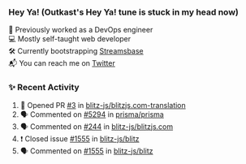 ### Hey Ya! (Outkast's Hey Ya! tune is stuck in my head now)

💼 Previously worked as a DevOps engineer  
💻 Mostly self-taught web developer  
🛠️ Currently bootstrapping [Streamsbase](https://streamsbase.com)  
📬 You can reach me on [Twitter](https://twitter.com/LoriKarikari)

### ✨ Recent Activity

<!--START_SECTION:activity-->
1. 💪 Opened PR [#3](https://github.com/blitz-js/blitzjs.com-translation/pull/3) in [blitz-js/blitzjs.com-translation](https://github.com/blitz-js/blitzjs.com-translation)
2. 🗣 Commented on [#5294](https://github.com/prisma/prisma/issues/5294) in [prisma/prisma](https://github.com/prisma/prisma)
3. 🗣 Commented on [#244](https://github.com/blitz-js/blitzjs.com/issues/244) in [blitz-js/blitzjs.com](https://github.com/blitz-js/blitzjs.com)
4. ❗️ Closed issue [#1555](https://github.com/blitz-js/blitz/issues/1555) in [blitz-js/blitz](https://github.com/blitz-js/blitz)
5. 🗣 Commented on [#1555](https://github.com/blitz-js/blitz/issues/1555) in [blitz-js/blitz](https://github.com/blitz-js/blitz)
<!--END_SECTION:activity-->
